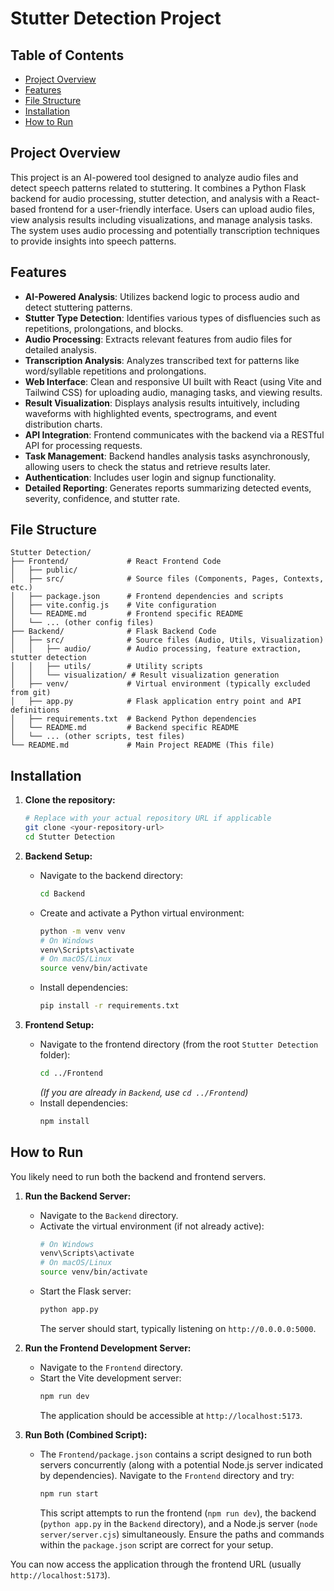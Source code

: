 # Stutter Detection Project

## Table of Contents

-   [Project Overview](#project-overview)
-   [Features](#features)
-   [File Structure](#file-structure)
-   [Installation](#installation)
-   [How to Run](#how-to-run)

## Project Overview

This project is an AI-powered tool designed to analyze audio files and detect speech patterns related to stuttering. It combines a Python Flask backend for audio processing, stutter detection, and analysis with a React-based frontend for a user-friendly interface. Users can upload audio files, view analysis results including visualizations, and manage analysis tasks. The system uses audio processing and potentially transcription techniques to provide insights into speech patterns.

## Features

-   **AI-Powered Analysis**: Utilizes backend logic to process audio and detect stuttering patterns.
-   **Stutter Type Detection**: Identifies various types of disfluencies such as repetitions, prolongations, and blocks.
-   **Audio Processing**: Extracts relevant features from audio files for detailed analysis.
-   **Transcription Analysis**: Analyzes transcribed text for patterns like word/syllable repetitions and prolongations.
-   **Web Interface**: Clean and responsive UI built with React (using Vite and Tailwind CSS) for uploading audio, managing tasks, and viewing results.
-   **Result Visualization**: Displays analysis results intuitively, including waveforms with highlighted events, spectrograms, and event distribution charts.
-   **API Integration**: Frontend communicates with the backend via a RESTful API for processing requests.
-   **Task Management**: Backend handles analysis tasks asynchronously, allowing users to check the status and retrieve results later.
-   **Authentication**: Includes user login and signup functionality.
-   **Detailed Reporting**: Generates reports summarizing detected events, severity, confidence, and stutter rate.

## File Structure

```
Stutter Detection/
├── Frontend/             # React Frontend Code
│   ├── public/
│   ├── src/              # Source files (Components, Pages, Contexts, etc.)
│   ├── package.json      # Frontend dependencies and scripts
│   ├── vite.config.js    # Vite configuration
│   └── README.md         # Frontend specific README
│   └── ... (other config files)
├── Backend/              # Flask Backend Code
│   ├── src/              # Source files (Audio, Utils, Visualization)
│   │   ├── audio/        # Audio processing, feature extraction, stutter detection
│   │   ├── utils/        # Utility scripts
│   │   └── visualization/ # Result visualization generation
│   ├── venv/             # Virtual environment (typically excluded from git)
│   ├── app.py            # Flask application entry point and API definitions
│   ├── requirements.txt  # Backend Python dependencies
│   └── README.md         # Backend specific README
│   └── ... (other scripts, test files)
└── README.md             # Main Project README (This file)
```

## Installation

1.  **Clone the repository:**
    ```bash
    # Replace with your actual repository URL if applicable
    git clone <your-repository-url>
    cd Stutter Detection
    ```

2.  **Backend Setup:**
    * Navigate to the backend directory:
        ```bash
        cd Backend
        ```
    * Create and activate a Python virtual environment:
        ```bash
        python -m venv venv
        # On Windows
        venv\Scripts\activate
        # On macOS/Linux
        source venv/bin/activate
        ```
    * Install dependencies:
        ```bash
        pip install -r requirements.txt
        ```

3.  **Frontend Setup:**
    * Navigate to the frontend directory (from the root `Stutter Detection` folder):
        ```bash
        cd ../Frontend
        ```
        *(If you are already in `Backend`, use `cd ../Frontend`)*
    * Install dependencies:
        ```bash
        npm install
        ```

## How to Run

You likely need to run both the backend and frontend servers.

1.  **Run the Backend Server:**
    * Navigate to the `Backend` directory.
    * Activate the virtual environment (if not already active):
        ```bash
        # On Windows
        venv\Scripts\activate
        # On macOS/Linux
        source venv/bin/activate
        ```
    * Start the Flask server:
        ```bash
        python app.py
        ```
        The server should start, typically listening on `http://0.0.0.0:5000`.

2.  **Run the Frontend Development Server:**
    * Navigate to the `Frontend` directory.
    * Start the Vite development server:
        ```bash
        npm run dev
        ```
        The application should be accessible at `http://localhost:5173`.

3.  **Run Both (Combined Script):**
    * The `Frontend/package.json` contains a script designed to run both servers concurrently (along with a potential Node.js server indicated by dependencies). Navigate to the `Frontend` directory and try:
        ```bash
        npm run start
        ```
        This script attempts to run the frontend (`npm run dev`), the backend (`python app.py` in the `Backend` directory), and a Node.js server (`node server/server.cjs`) simultaneously. Ensure the paths and commands within the `package.json` script are correct for your setup.

You can now access the application through the frontend URL (usually `http://localhost:5173`).